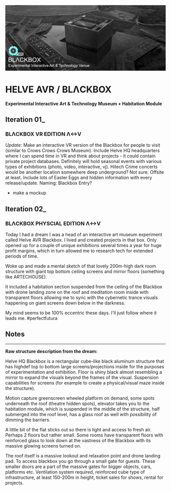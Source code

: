 ![Project Banner](/blackbox-banner.png)

# HELVE AVR / BLΛCKBOX 
**Experimental Interactive Art & Technology Museum + Habitation Module**

## Iteration 01_

### BLΛCKBOX VR EDITION Λ<->V
*Update:* Make an interactive VR version of the Blackbox for people to visit (similar to Crows Crows Crows Museum). Include Helve HQ headquarters where I can spend time in VR and think about projects - it could contain private project databases. Definitely will hold seasonal events with various types of exhibitions (photo, video, interactive, vj). Hitech Crime concerts would be another location somewhere deep underground? Not sure. Offsite at least. Include lots of Easter Eggs and hidden information with every release/update. Naming: Blackbox Entry?

- make a mockup

## Iteration 02_

### BLΛCKBOX PHYSCIAL EDITION Λ<->V

Today I had a dream I was a head of an interactive art museum experiment called Helve AVR Blackbox. I lived and created projects in that box. Only opened up for a couple of unique exhibitions several times a year for huge profit margins, which in turn allowed me to research tech for extended periods of time.

Woke up and made a mental sketch of that lovely 200m-high dark room structure with giant top bottom ceiling screens and mirror floors (something like ARTECHOUSE).

It included a habitation section suspended from the ceiling of the Blackbox with drone landing zone on the roof and meditation room inside with transparent floors allowing me to sync with the cybernetic trance visuals happening on giant screens down below in the darkness.

My mind seems to be 100% eccentric these days. I'll just follow where it leads me. #perfectfutura

## Notes

---
**Raw structure description from the dream:** 

Helve HQ Blackbox is a rectangular cube-like black aluminum structure that has highdef top to bottom large screens/projections inside for the purposes of experimentation and exhibition. Floor is shiny black almost resembling a mirror to expand the visuals beyond the frames of the visual. Suspension capabilities for screens (for example to create a physical/visual maze inside the structure).

Motion capture greenscreen wheeled platform on demand, some spots underneath the roof (theatre hidden spots), elevator takes you to the habitation module, which is suspended in the middle of the structure, half submerged into the roof level, has a glass roof as well with possibility of dimming the barriers. 

A little bit of the flat sticks out so there is light and access to fresh air. Perhaps 2 floors but rather small. Some rooms have transparent floors with reinforced glass to look down at the vastness of the Blackbox with its massive glowing screens turned on.

The roof itself is a massive lookout and relaxation point and drone landing pad. To access blackbox you go through a small gate for guests. These smaller doors are a part of the massive gates for bigger objects, cars, platforms etc. Ventilation system required, reinforced cube type of infrastructure, at least 150-200m in height, ticket sales for shows, rental for projects.
